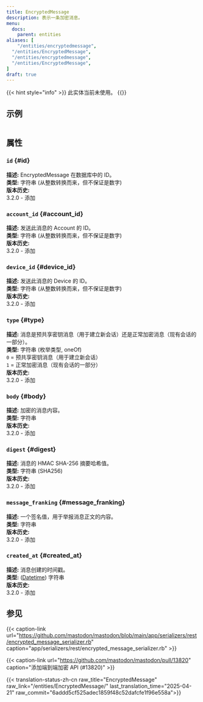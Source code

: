 ```yaml
---
title: EncryptedMessage
description: 表示一条加密消息。
menu:
  docs:
    parent: entities
aliases: [
	"/entities/encryptedmessage",
  "/entities/EncryptedMessage",
  "/entities/encryptedmessage",
  "/entities/EncryptedMessage",
]
draft: true
---
```


{{< hint style="info" >}}
此实体当前未使用。
{{</hint>}}

## 示例

```json
```

## 属性

### `id` {#id}

**描述:** EncryptedMessage 在数据库中的 ID。\
**类型:** 字符串 (从整数转换而来，但不保证是数字)\
**版本历史:**\
3.2.0 - 添加

### `account_id` {#account_id}

**描述:** 发送此消息的 Account 的 ID。\
**类型:** 字符串 (从整数转换而来，但不保证是数字)\
**版本历史:**\
3.2.0 - 添加

### `device_id` {#device_id}

**描述:** 发送此消息的 Device 的 ID。\
**类型:** 字符串 (从整数转换而来，但不保证是数字)\
**版本历史:**\
3.2.0 - 添加

### `type` {#type}

**描述:** 消息是预共享密钥消息（用于建立新会话）还是正常加密消息（现有会话的一部分）。\
**类型:** 字符串 (枚举类型, oneOf)\
`0` = 预共享密钥消息（用于建立新会话）\
`1` = 正常加密消息（现有会话的一部分）\
**版本历史:**\
3.2.0 - 添加

### `body` {#body}

**描述:** 加密的消息内容。\
**类型:** 字符串\
**版本历史:**\
3.2.0 - 添加

### `digest` {#digest}

**描述:** 消息的 HMAC SHA-256 摘要哈希值。\
**类型:** 字符串 (SHA256)\
**版本历史:**\
3.2.0 - 添加

### `message_franking` {#message_franking}

**描述:** 一个签名值，用于举报消息正文的内容。\
**类型:** 字符串\
**版本历史:**\
3.2.0 - 添加

### `created_at` {#created_at}

**描述:** 消息创建的时间戳。\
**类型:** ([Datetime](/api/datetime-format#datetime)) 字符串\
**版本历史:**\
3.2.0 - 添加

## 参见

{{< caption-link url="https://github.com/mastodon/mastodon/blob/main/app/serializers/rest/encrypted_message_serializer.rb" caption="app/serializers/rest/encrypted_message_serializer.rb" >}}

{{< caption-link url="https://github.com/mastodon/mastodon/pull/13820" caption="添加端到端加密 API (#13820)" >}}

{{< translation-status-zh-cn raw_title="EncryptedMessage" raw_link="/entities/EncryptedMessage/" last_translation_time="2025-04-21" raw_commit="6addd5cf525adec1859f48c52dafcfe1f96e558a">}}
